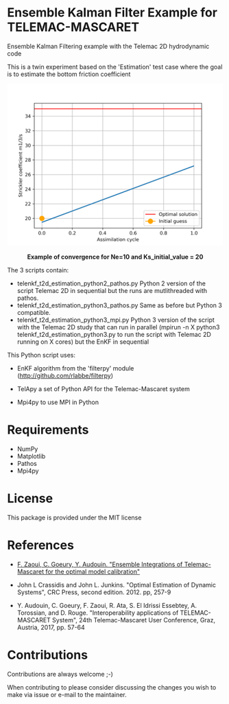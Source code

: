 Ensemble Kalman Filter Example for TELEMAC-MASCARET
===================================================

Ensemble Kalman Filtering example with the Telemac 2D hydrodynamic code

This is a twin experiment based on the 'Estimation' test case where the goal
    is to estimate the bottom friction coefficient

<p align="center">
  <img src="./doc/enk.gif" width="800"/>
</p>
<p align="center">
   <b>Example of convergence for Ne=10 and Ks_initial_value = 20</b>
</p>

The 3 scripts contain:
* telenkf_t2d_estimation_python2_pathos.py
  Python 2 version of the script Telemac 2D in sequential but the runs are mutlithreaded with pathos.
* telenkf_t2d_estimation_python3_pathos.py
  Same as before but Python 3 compatible.
* telenkf_t2d_estimation_python3_mpi.py
  Python 3 version of the script with the Telemac 2D study that can run in
  parallel (mpirun -n X python3 telenkf_t2d_estimation_python3.py to run the script with
  Telemac 2D running on X cores) but the EnKF in sequential


This Python script uses:
* EnKF algorithm from the 'filterpy' module (http://github.com/rlabbe/filterpy)

* TelApy a set of Python API for the Telemac-Mascaret system

* Mpi4py to use MPI in Python

Requirements
============

- NumPy
- Matplotlib
- Pathos
- Mpi4py

License
=======

This package is provided under the MIT license

References
==========

- [F. Zaoui, C. Goeury, Y. Audouin. "Ensemble Integrations of Telemac-Mascaret for the optimal model calibration"](https://hal.archives-ouvertes.fr/hal-01908756)

- John L Crassidis and John L. Junkins. "Optimal Estimation of
Dynamic Systems", CRC Press, second edition. 2012. pp, 257-9

- Y. Audouin, C. Goeury, F. Zaoui, R. Ata, S. El Idrissi Essebtey,
A. Torossian, and D. Rouge. "Interoperability applications of
TELEMAC-MASCARET System", 24th Telemac-Mascaret User Conference,
Graz, Austria, 2017, pp. 57-64

Contributions
=============

Contributions are always welcome ;-)

When contributing to please consider discussing the changes you wish to make via issue or e-mail to the maintainer.
